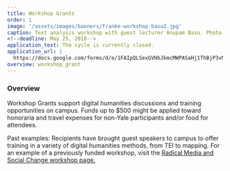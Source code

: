 ```yaml
---
title: Workshop Grants
order: 1
image: '/assets/images/banners/franke-workshop-basu2.jpg'
caption: Text analysis workshop with guest lecturer Anupam Basu. Photo by Monica Ong Reed.
<!--deadline: May 25, 2018-->
application_text: The cycle is currently closed.
application_url: |
  https://docs.google.com/forms/d/e/1FAIpQLSexGVHbJkmcMWPASaHj1ThBjP3vNq87TIHIbw5388SfQHSuvw/viewform?usp=sf_link
overview: workshop_grant
---
```


### Overview

Workshop Grants support digital humanities discussions and training opportunities on campus. Funds up to $500 might be applied toward honoraria and travel expenses for non-Yale participants and/or food for attendees.

Past examples: Recipients have brought guest speakers to campus to offer training in a variety of digital humanities methods, from TEI to mapping. For an example of a previously funded workshop, visit the <a href='{{ site.baseurl }}/events/2016-11-29-workshop-with-jessica-marie-johnson.html' target='_blank'>Radical Media and Social Change workshop page.</a>